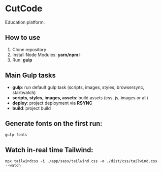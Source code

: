 <h1>CutCode</h1>
<p>Education platform.</p>

<h2>How to use</h2>
<ol>
	<li>Clone repository</li>
	<li>Install Node Modules: <strong>yarn/npm i</strong></li>
	<li>Run: <strong>gulp</strong></li>
</ol>

<h2>Main Gulp tasks</h2>
<ul>
	<li><strong>gulp</strong>: run default gulp task (scripts, images, styles, browsersync, startwatch)</li>
	<li><strong>scripts, styles, images, assets</strong>: build assets (css, js, images or all)</li>
	<li><strong>deploy</strong>: project deployment via <strong>RSYNC</strong></li>
	<li><strong>build</strong>: project build</li>
</ul>

<h2>Generate fonts on the first run:</h2>
<code>gulp fonts</code>

<h2>Watch in-real time Tailwind:</h2>
<code>npx tailwindcss -i ./app/sass/tailwind.css -o ./dist/css/tailwind.css --watch</code>
